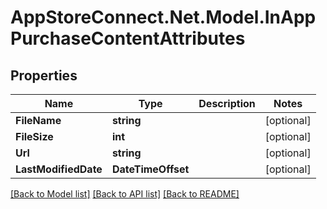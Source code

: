 # AppStoreConnect.Net.Model.InAppPurchaseContentAttributes

## Properties

Name | Type | Description | Notes
------------ | ------------- | ------------- | -------------
**FileName** | **string** |  | [optional] 
**FileSize** | **int** |  | [optional] 
**Url** | **string** |  | [optional] 
**LastModifiedDate** | **DateTimeOffset** |  | [optional] 

[[Back to Model list]](../README.md#documentation-for-models) [[Back to API list]](../README.md#documentation-for-api-endpoints) [[Back to README]](../README.md)

